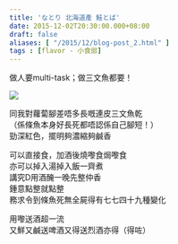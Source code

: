 ```yaml
---
title: 'なとり 北海道產 鮭とば'
date: 2015-12-02T20:30:00.000+08:00
draft: false
aliases: [ "/2015/12/blog-post_2.html" ]
tags : [flavor - 小食部]
---
```


做人要multi-task；做三文魚都要！  

[![](https://c1.staticflickr.com/9/8594/29202848632_41edc61b94_z.jpg)](https://c1.staticflickr.com/9/8594/29202848632_41edc61b94_z.jpg)

同我對蘿蔔腳差唔多長嘅連皮三文魚乾  
（係條魚本身好長死都唔認係自己腳短！）  
勁深紅色，擺明夠濃縮夠鹹香  
  
可以直接食，加酒後燒嚟食焗嚟食  
亦可以掉入湯掉入飯一齊煮  
講究D用酒醃一晚先整仲香  
鍾意點整就點整  
務求令到條魚死無全屍得有七七四十九種變化  
  
用嚟送酒超一流  
又鮮又鹹送啤酒又得送烈酒亦得（得咗）
